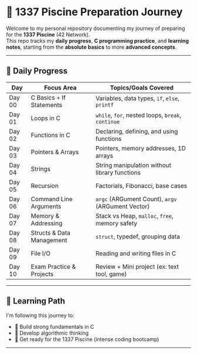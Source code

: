 # 🧠 1337 Piscine Preparation Journey

Welcome to my personal repository documenting my journey of preparing for the **1337 Piscine** (42 Network).  
This repo tracks my **daily progress**, **C programming practice**, and **learning notes**, starting from the **absolute basics** to more **advanced concepts**.

---

## 📅 Daily Progress

| Day    | Focus Area                   | Topics/Goals Covered                         |
|--------|------------------------------|----------------------------------------------|
| Day 00 | C Basics + If Statements     | Variables, data types, `if`, `else`, `printf` |
| Day 01 | Loops in C                   | `while`, `for`, nested loops, `break`, `continue` |
| Day 02 | Functions in C               | Declaring, defining, and using functions     |
| Day 03 | Pointers & Arrays            | Pointers, memory addresses, 1D arrays        |
| Day 04 | Strings                      | String manipulation without library functions |
| Day 05 | Recursion                    | Factorials, Fibonacci, base cases            |
| Day 06 | Command Line Arguments                 | `argc` (ARGument Count), `argv` (ARGument Vector)       |
| Day 07 | Memory & Addressing          | Stack vs Heap, `malloc`, `free`, memory safety |
| Day 08 | Structs & Data Management    | `struct`, typedef, grouping data             |
| Day 09 | File I/O                     | Reading and writing files in C               |
| Day 10 | Exam Practice & Projects     | Review + Mini project (ex: text tool, game)  |

---

## 🧭 Learning Path

I'm following this journey to:

- 🔁 Build strong fundamentals in C
- 🧠 Develop algorithmic thinking
- 🔧 Get ready for the 1337 Piscine (intense coding bootcamp)

---
